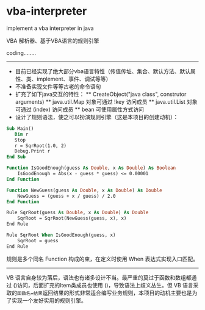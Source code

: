 # vba-interpreter
implement a  vba interpreter in java

VBA 解析器、基于VBA语言的规则引擎

coding........

----

* 目前已经实现了绝大部分vba语言特性（传值传址、集合、默认方法、默认属性、类、implement、事件、调试等等）
* 不准备实现文件等等古老的命令语句
* 扩充了如下java交互的特性：
** CreateObject("java class", construtor arguments)
** java.util.Map 对象可通过 !key 访问成员
** java.util.List 对象可通过 (index) 访问成员
** bean 可使用属性方式访问
* 设计了规则语法，使之可以扮演规则引擎（这是本项目的创建动机）：

```vb
Sub Main()
   Dim r 
   Stop
   r = SqrRoot(1.0, 2)
   Debug.Print r
End Sub

Function IsGoodEnough(guess As Double, x As Double) As Boolean
    IsGoodEnough = Abs(x - guess * guess) <= 0.00001
End Function

Function NewGuess(guess As Double, x As Double) As Double
    NewGuess = (guess + x / guess) / 2.0
End Function

Rule SqrRoot(guess As Double, x As Double) As Double
	SqrRoot = SqrRoot(NewGuess(guess, x), x)
End Rule

Rule SqrRoot When IsGoodEnough(guess, x)
	SqrRoot = guess
End Rule

```
规则是多个同名 Function 构成的束，在定义时使用  When 表达式实现入口匹配。

----

VB 语言自身较为落后，语法也有诸多设计不当。最严重的莫过于函数和数组都通过 ()访问，后面扩充的Item类成员也使用 ()，导致语法上歧义丛生。但 VB 语言采取的`函数名=结果`返回结果的形式非常适合编写业务规则，本项目的动机主要也是为了实现一个友好实用的规则引擎。

